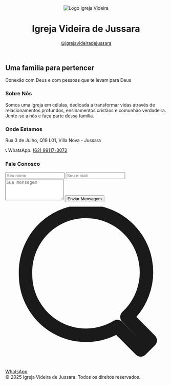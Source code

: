 <!DOCTYPE html>
<html lang="pt-BR">
<head>
  <meta charset="UTF-8" />
  <meta name="viewport" content="width=device-width, initial-scale=1.0" />
  <title>Igreja Videira de Jussara</title>
  <script src="https://cdn.tailwindcss.com"></script>
</head>
<body class="bg-gradient-to-br from-purple-100 to-indigo-200 min-h-screen text-gray-800">
  <!-- Header -->
  <header class="bg-white shadow-md p-4 flex items-center justify-between">
    <div class="flex items-center space-x-4">
      <img src="logo.png" alt="Logo Igreja Videira" class="w-12 h-12" />
      <h1 class="text-xl font-bold">Igreja Videira de Jussara</h1>
    </div>
    <a href="https://www.instagram.com/igrejavideiradejussara" target="_blank" class="text-indigo-600 hover:underline">@igrejavideiradejussara</a>
  </header>

  <!-- Hero Section -->
  <section class="text-center py-16 px-4 bg-cover bg-center" style="background-image: url('uva.jpg');">
    <h2 class="text-4xl md:text-5xl font-extrabold text-white drop-shadow-lg">Uma família para pertencer</h2>
    <p class="mt-4 text-lg md:text-xl text-white">Conexão com Deus e com pessoas que te levam para Deus</p>
  </section>

  <!-- Sobre a igreja -->
  <section class="py-12 px-6 max-w-5xl mx-auto">
    <h3 class="text-3xl font-bold text-center mb-6">Sobre Nós</h3>
    <p class="text-lg leading-relaxed text-center">
      Somos uma igreja em células, dedicada a transformar vidas através de relacionamentos profundos, ensinamentos cristãos e comunhão verdadeira. Junte-se a nós e faça parte dessa família.
    </p>
  </section>

  <!-- Localização e contato -->
  <section class="bg-white py-10 px-6 text-center">
    <h3 class="text-2xl font-semibold mb-4">Onde Estamos</h3>
    <p class="mb-2">Rua 3 de Julho, Q19 L01, Villa Nova - Jussara</p>
    <p>📞 WhatsApp: <a href="https://wa.me/5562991173072" class="text-indigo-600 underline">(62) 99117-3072</a></p>
  </section>

  <!-- Formulário de contato -->
  <section class="py-12 px-6 bg-indigo-50">
    <h3 class="text-2xl font-bold text-center mb-6">Fale Conosco</h3>
    <form class="max-w-xl mx-auto grid grid-cols-1 gap-4">
      <input type="text" placeholder="Seu nome" class="p-3 rounded border border-gray-300" required />
      <input type="email" placeholder="Seu e-mail" class="p-3 rounded border border-gray-300" required />
      <textarea placeholder="Sua mensagem" class="p-3 rounded border border-gray-300" rows="4" required></textarea>
      <button type="submit" class="bg-indigo-600 text-white py-3 rounded hover:bg-indigo-700">Enviar Mensagem</button>
    </form>
  </section>

  <!-- Botão flutuante do WhatsApp -->
  <a href="https://wa.me/5562991173072" target="_blank" class="fixed bottom-5 right-5 bg-green-500 text-white px-4 py-3 rounded-full shadow-lg hover:bg-green-600 flex items-center space-x-2 z-50">
    <svg xmlns="http://www.w3.org/2000/svg" class="h-5 w-5" fill="none" viewBox="0 0 24 24" stroke="currentColor">
      <path stroke-linecap="round" stroke-linejoin="round" stroke-width="2" d="M3 10a9 9 0 1115.09 6.32l3.47 3.48-1.42 1.41-3.48-3.47A9 9 0 013 10z" />
    </svg>
    <span>WhatsApp</span>
  </a>

  <!-- Rodapé -->
  <footer class="bg-gray-100 text-center text-sm py-4 mt-10">
    © 2025 Igreja Videira de Jussara. Todos os direitos reservados.
  </footer>
</body>
</html>
